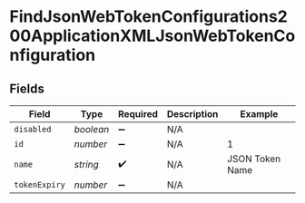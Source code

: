 # FindJsonWebTokenConfigurations200ApplicationXMLJsonWebTokenConfiguration


## Fields

| Field              | Type               | Required           | Description        | Example            |
| ------------------ | ------------------ | ------------------ | ------------------ | ------------------ |
| `disabled`         | *boolean*          | :heavy_minus_sign: | N/A                |                    |
| `id`               | *number*           | :heavy_minus_sign: | N/A                | 1                  |
| `name`             | *string*           | :heavy_check_mark: | N/A                | JSON Token Name    |
| `tokenExpiry`      | *number*           | :heavy_minus_sign: | N/A                |                    |